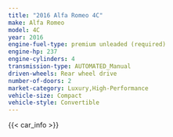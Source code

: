 ```yaml
---
title: "2016 Alfa Romeo 4C"
make: Alfa Romeo
model: 4C
year: 2016
engine-fuel-type: premium unleaded (required)
engine-hp: 237
engine-cylinders: 4
transmission-type: AUTOMATED_Manual
driven-wheels: Rear wheel drive
number-of-doors: 2
market-category: Luxury,High-Performance
vehicle-size: Compact
vehicle-style: Convertible
---
```


{{< car_info >}}
